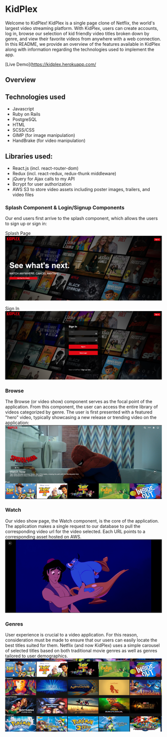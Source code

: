 # KidPlex

Welcome to KidPlex! KidPlex is a single page clone of Netflix, the world's largest video streaming platform. With KidPlex, users can create accounts, log in, browse our selection of kid friendly video titles broken down by genre, and view their favorite videos from anywhere with a web connection. In this README, we provide an overview of the features available in KidPlex along with information regarding the technologies used to implement the app.

[Live Demo](https://kidplex.herokuapp.com/

## Overview
## Technologies used
 * Javascript
 * Ruby on Rails
 * PostgreSQL
 * HTML
 * SCSS/CSS
 * GIMP (for image manipulation)
 * HandBrake (for video manipulation)

## Libraries used:

* React.js (incl. react-router-dom)
* Redux (incl. react-redux, redux-thunk middleware)
* jQuery for Ajax calls to my API
* Bcrypt for user authorization
* AWS S3 to store video assets including poster images, trailers, and video files

### Splash Component & Login/Signup Components
Our end users first arrive to the splash component, which allows the users to sign up or sign in:

Splash Page
![Splash Page](https://raw.githubusercontent.com/burnwatt/kidplex/master/splash.png)

Sign In
![Sign In](https://raw.githubusercontent.com/burnwatt/kidplex/master/signin.png)

### Browse
The Browse (or video show) component serves as the focal point of the application. From this component, the user can access the entire library of videos categorized by genre. The user is first presented with a featured "hero" video, typically showcasing a new release or trending video on the application:
![Browse Component](https://raw.githubusercontent.com/burnwatt/kidplex/master/browse.png)

### Watch
Our video show page, the Watch component, is the core of the application. The application makes a single request to our database to pull the corresponding video url for the video selected. Each URL points to a corresponding asset hosted on AWS.
![Watch Component](https://raw.githubusercontent.com/burnwatt/kidplex/master/watch.png)

### Genres
User experience is crucial to a video application. For this reason, consideration must be made to ensure that our users can easily locate the best titles suited for them. Netflix (and now KidPlex) uses a simple carousel of selected titles based on both traditional movie genres as well as genres tailored to user demographics.
![Genre Component](https://raw.githubusercontent.com/burnwatt/kidplex/master/genres.png)
